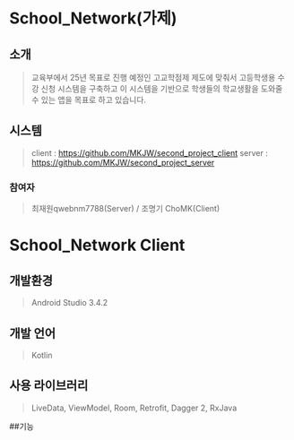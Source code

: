 # School_Network(가제)


## 소개
> 교육부에서 25년 목표로 진행 예정인 고교학점제 제도에 맞춰서 고등학생용 수강 신청 시스템을 구축하고 이 시스템을 기반으로 학생들의 학교생활을 도와줄 수 있는 앱을 목표로 하고 있습니다.

## 시스템
> client : https://github.com/MKJW/second_project_client
> server : https://github.com/MKJW/second_project_server


### 참여자
> 최재원qwebnm7788(Server) / 조명기 ChoMK(Client) 

# School_Network Client

## 개발환경
> Android Studio 3.4.2

## 개발 언어
> Kotlin

## 사용 라이브러리
> LiveData, ViewModel, Room, Retrofit, Dagger 2, RxJava 

##기능

